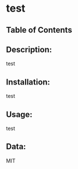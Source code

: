 # test  
## Table of Contents
    
## Description: 
test 
## Installation: 
test 
## Usage: 
test 
## Data: 
MIT 
   
  
  